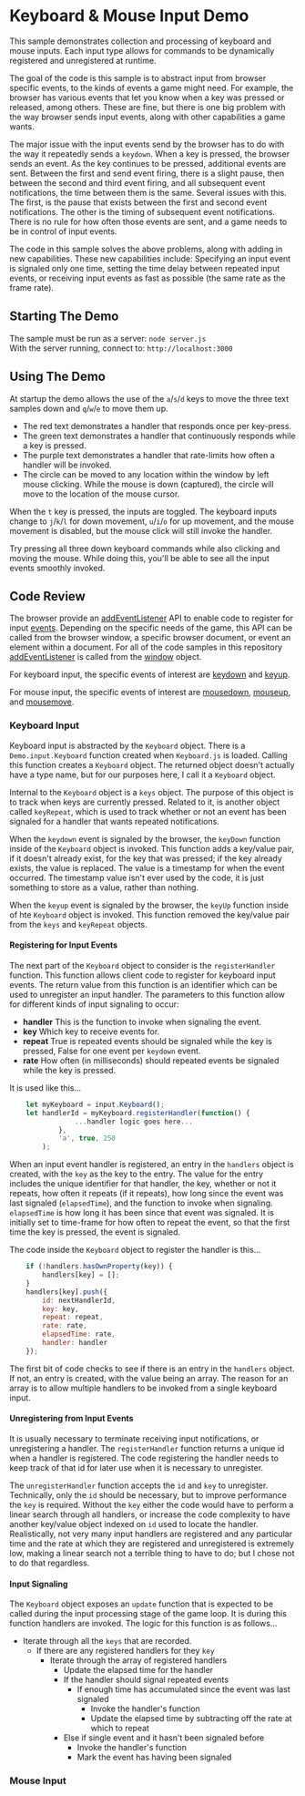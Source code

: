 # Keyboard & Mouse Input Demo

This sample demonstrates collection and processing of keyboard and mouse inputs.  Each input type allows for commands to be dynamically registered and unregistered at runtime.

The goal of the code is this sample is to abstract input from browser specific events, to the kinds of events a game might need.  For example, the browser has various events that let you know when a key was pressed or released, among others.  These are fine, but there is one big problem with the way browser sends input events, along with other capabilities a game wants.

The major issue with the input events send by the browser has to do with the way it repeatedly sends a `keydown`.  When a key is pressed, the browser sends an event.  As the key continues to be pressed, additional events are sent.  Between the first and send event firing, there is a slight pause, then between the second and third event firing, and all subsequent event notifications, the time between them is the same.  Several issues with this.  The first, is the pause that exists between the first and second event notifications.  The other is the timing of subsequent event notifications.  There is no rule for how often those events are sent, and a game needs to be in control of input events.

The code in this sample solves the above problems, along with adding in new capabilities.  These new capabilities include: Specifying an input event is signaled only one time, setting the time delay between repeated input events, or receiving input events as fast as possible (the same rate as the frame rate).

## Starting The Demo

The sample must be run as a server: `node server.js` \
With the server running, connect to: `http://localhost:3000`

## Using The Demo

At startup the demo allows the use of the `a`/`s`/`d` keys to move the three text samples down and `q`/`w`/`e` to move them up.

* The red text demonstrates a handler that responds once per key-press.
* The green text demonstrates a handler that continuously responds while a key is pressed.
* The purple text demonstrates a handler that rate-limits how often a handler will be invoked.
* The circle can be moved to any location within the window by left mouse clicking.  While the mouse is down (captured), the circle will move to the location of the mouse cursor.

When the `t` key is pressed, the inputs are toggled.  The keyboard inputs change to `j`/`k`/`l` for down movement, `u`/`i`/`o` for up movement, and the mouse movement is disabled, but the mouse click will still invoke the handler.

Try pressing all three down keyboard commands while also clicking and moving the mouse.  While doing this, you'll be able to see all the input events smoothly invoked.

## Code Review

The browser provide an <a href="https://developer.mozilla.org/en-US/docs/Web/API/EventTarget/addEventListener" target="_blank">addEventListener</a> API to enable code to register for input <a href="https://developer.mozilla.org/en-US/docs/Web/Events" target="_blank">events</a>.  Depending on the specific needs of the game, this API can be called from the browser window, a specific browser document, or event an element within a document.  For all of the code samples in this repository <a href="https://developer.mozilla.org/en-US/docs/Web/API/EventTarget/addEventListener" target="_blank">addEventListener</a> is called from the <a href="https://developer.mozilla.org/en-US/docs/Web/API/Window" target="_blank">window</a> object.

For keyboard input, the specific events of interest are <a href="https://developer.mozilla.org/en-US/docs/Web/API/Document/keydown_event" target="_blank">keydown</a> and <a href="https://developer.mozilla.org/en-US/docs/Web/API/Document/keyup_event" target="_blank">keyup</a>.

For mouse input, the specific events of interest are <a href="https://developer.mozilla.org/en-US/docs/Web/API/Element/mousedown_event" target="_blank">mousedown</a>, <a href="https://developer.mozilla.org/en-US/docs/Web/API/Element/mouseup_event" target="_blank">mouseup</a>, and <a href="https://developer.mozilla.org/en-US/docs/Web/API/Element/mousemove_event" target="_blank">mousemove</a>.

### Keyboard Input

Keyboard input is abstracted by the `Keyboard` object.  There is a `Demo.input.Keyboard` function created when `Keyboard.js` is loaded.  Calling this function creates a `Keyboard` object.  The returned object doesn't actually have a type name, but for our purposes here, I call it a `Keyboard` object.

Internal to the `Keyboard` object is a `keys` object.  The purpose of this object is to track when keys are currently pressed.  Related to it, is another object called `keyRepeat`, which is used to track whether or not an event has been signaled for a handler that wants repeated notifications.

When the `keydown` event is signaled by the browser, the `keyDown` function inside of the `Keyboard` object is invoked.  This function adds a key/value pair, if it doesn't already exist, for the key that was pressed; if the key already exists, the value is replaced.  The value is a timestamp for when the event occurred.  The timestamp value isn't ever used by the code, it is just something to store as a value, rather than nothing.

When the `keyup` event is signaled by the browser, the `keyUp` function inside of hte `Keyboard` object is invoked.  This function removed the key/value pair from the `keys` and `keyRepeat` objects.

#### Registering for Input Events

The next part of the `Keyboard` object to consider is the `registerHandler` function.  This function allows client code to register for keyboard input events.  The return value from this function is an identifier which can be used to unregister an input handler.  The parameters to this function allow for different kinds of input signaling to occur:

* **handler**  This is the function to invoke when signaling the event.
* **key** Which key to receive events for.
* **repeat** True is repeated events should be signaled while the key is pressed, False for one event per `keydown` event.
* **rate** How often (in milliseconds) should repeated events be signaled while the key is pressed.

It is used like this...

```javascript
    let myKeyboard = input.Keyboard();
    let handlerId = myKeyboard.registerHandler(function() {
                ...handler logic goes here...
            },
            'a', true, 250
        );
```

When an input event handler is registered, an entry in the `handlers` object is created, with the `key` as the key to the entry.  The value for the entry includes the unique identifier for that handler, the key, whether or not it repeats, how often it repeats (if it repeats), how long since the event was last signaled (`elapsedTime`), and the function to invoke when signaling.  `elapsedTime` is how long it has been since that event was signaled.  It is initially set to time-frame for how often to repeat the event, so that the first time the key is pressed, the event is signaled.

The code inside the `Keyboard` object to register the handler is this...

```javascript
    if (!handlers.hasOwnProperty(key)) {
        handlers[key] = [];
    }
    handlers[key].push({
        id: nextHandlerId,
        key: key,
        repeat: repeat,
        rate: rate,
        elapsedTime: rate,
        handler: handler
    });
```

The first bit of code checks to see if there is an entry in the `handlers` object.  If not, an entry is created, with the value being an array.  The reason for an array is to allow multiple handlers to be invoked from a single keyboard input.

#### Unregistering from Input Events

It is usually necessary to terminate receiving input notifications, or unregistering a handler.  The `registerHandler` function returns a unique id when a handler is registered.  The code registering the handler needs to keep track of that id for later use when it is necessary to unregister.

The `unregisterHandler` function accepts the `id` and `key` to unregister.  Technically, only the `id` should be necessary, but to improve performance the `key` is required.  Without the `key` either the code would have to perform a linear search through all handlers, or increase the code complexity to have another key/value object indexed on `id` used to locate the handler.  Realistically, not very many input handlers are registered and any particular time and the rate at which they are registered and unregistered is extremely low, making a linear search not a terrible thing to have to do; but I chose not to do that regardless.

#### Input Signaling

The `Keyboard` object exposes an `update` function that is expected to be called during the input processing stage of the game loop.  It is during this function handlers are invoked.  The logic for this function is as follows...

* Iterate through all the `keys` that are recorded.
  * If there are any registered handlers for they `key`
    * Iterate through the array of registered handlers
      * Update the elapsed time for the handler
      * If the handler should signal repeated events
        * If enough time has accumulated since the event was last signaled
          * Invoke the handler's function
          * Update the elapsed time by subtracting off the rate at which to repeat
      * Else if single event and it hasn't been signaled before
        * Invoke the handler's function
        * Mark the event has having been signaled

### Mouse Input
